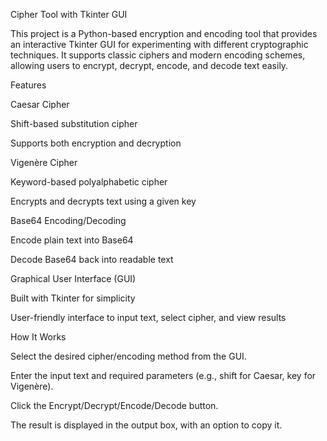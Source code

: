 Cipher Tool with Tkinter GUI

This project is a Python-based encryption and encoding tool that provides an interactive Tkinter GUI for experimenting with different cryptographic techniques. It supports classic ciphers and modern encoding schemes, allowing users to encrypt, decrypt, encode, and decode text easily.

Features

Caesar Cipher

Shift-based substitution cipher

Supports both encryption and decryption

Vigenère Cipher

Keyword-based polyalphabetic cipher

Encrypts and decrypts text using a given key

Base64 Encoding/Decoding

Encode plain text into Base64

Decode Base64 back into readable text

Graphical User Interface (GUI)

Built with Tkinter for simplicity

User-friendly interface to input text, select cipher, and view results

How It Works

Select the desired cipher/encoding method from the GUI.

Enter the input text and required parameters (e.g., shift for Caesar, key for Vigenère).

Click the Encrypt/Decrypt/Encode/Decode button.

The result is displayed in the output box, with an option to copy it.
